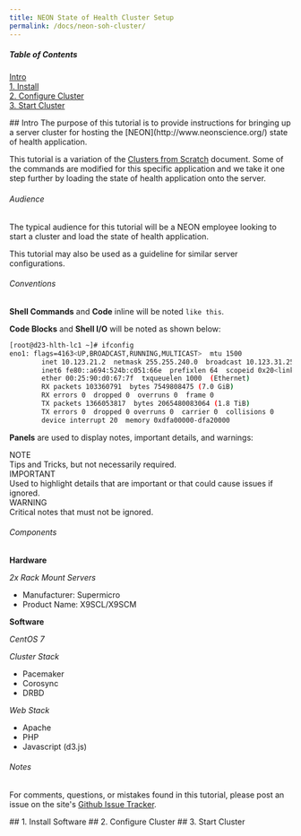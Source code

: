 ```yaml
---
title: NEON State of Health Cluster Setup
permalink: /docs/neon-soh-cluster/
---
```


##### Table of Contents  
[Intro](#intro)  
[1. Install](#install)  
[2. Configure Cluster](#configure)  
[3. Start Cluster](#start)  
 

<a name="intro"/>
## Intro
The purpose of this tutorial is to provide instructions for bringing up a server cluster for hosting the [NEON](http://www.neonscience.org/)
state of health application.

This tutorial is a variation of the [Clusters from Scratch](http://clusterlabs.org/doc/en-US/Pacemaker/1.1-pcs/html-single/Clusters_from_Scratch/)
document. Some of the commands are modified for this specific application and we take it one step further by loading the state of health 
application onto the server.

###### Audience
The typical audience for this tutorial will be a NEON employee looking to start a cluster and load the state of health application.

This tutorial may also be used as a guideline for similar server configurations.

###### Conventions

**Shell Commands** and **Code** inline will be noted `like this`.

**Code Blocks** and **Shell I/O** will be noted as shown below:
```bash   
[root@d23-hlth-lc1 ~]# ifconfig
eno1: flags=4163<UP,BROADCAST,RUNNING,MULTICAST>  mtu 1500
        inet 10.123.21.2  netmask 255.255.240.0  broadcast 10.123.31.255
        inet6 fe80::a694:524b:c051:66e  prefixlen 64  scopeid 0x20<link>
        ether 00:25:90:d0:67:7f  txqueuelen 1000  (Ethernet)
        RX packets 103360791  bytes 7549808475 (7.0 GiB)
        RX errors 0  dropped 0  overruns 0  frame 0
        TX packets 1366053817  bytes 2065480083064 (1.8 TiB)
        TX errors 0  dropped 0 overruns 0  carrier 0  collisions 0
        device interrupt 20  memory 0xdfa00000-dfa20000
```

**Panels** are used to display notes, important details, and warnings:
<div class="panel-group">
    <!--<div class="panel panel-default">-->
    <!--    <div class="panel-heading">Panel with panel-default class</div>-->
    <!--    <div class="panel-body">Panel Content</div>-->
    <!--</div>-->
    <div class="panel panel-primary">
        <div class="panel-heading">NOTE</div>
        <div class="panel-body">
            Tips and Tricks, but not necessarily required.
        </div>
    </div>
    <!--<div class="panel panel-success">-->
    <!--    <div class="panel-heading">Panel with panel-success class</div>-->
    <!--    <div class="panel-body">Panel Content</div>-->
    <!--</div>-->
    <!--<div class="panel panel-info">-->
    <!--    <div class="panel-heading">Panel with panel-info class</div>-->
    <!--    <div class="panel-body">Panel Content</div>-->
    <!--</div>-->
    <div class="panel panel-warning">
        <div class="panel-heading">IMPORTANT</div>
        <div class="panel-body">
            Used to highlight details that are important 
            or that could cause issues if ignored.
        </div>
    </div>
    <div class="panel panel-danger">
        <div class="panel-heading">WARNING</div>
        <div class="panel-body">
            Critical notes that must not be ignored.
        </div>
    </div>
</div>

###### Components

**Hardware**

*2x Rack Mount Servers*

- Manufacturer: Supermicro
- Product Name: X9SCL/X9SCM

**Software**

*CentOS 7*

*Cluster Stack*

- Pacemaker
- Corosync
- DRBD
    
*Web Stack*

- Apache
- PHP
- Javascript (d3.js)

###### Notes
For comments, questions, or mistakes found in this tutorial, please post an 
issue on the site's [Github Issue Tracker](https://github.com/danrlyon/danrlyon.github.io/issues).

<a name="install"/>
## 1. Install Software

<a name="configure"/>
## 2. Configure Cluster

<a name="start"/>
## 3. Start Cluster